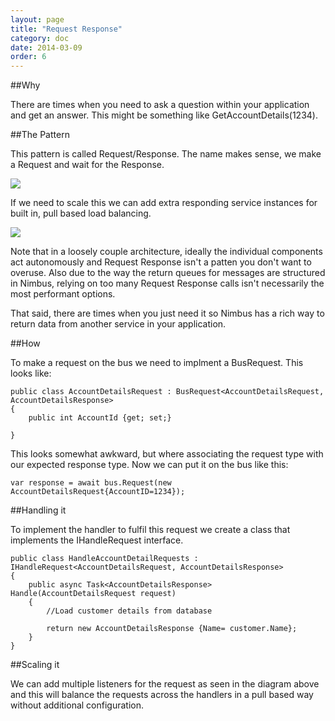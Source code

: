 ```yaml
---
layout: page
title: "Request Response"
category: doc
date: 2014-03-09
order: 6
---
```


##Why

There are times when you need to ask a question within your application and get an answer. This might be something like GetAccountDetails(1234). 


##The Pattern

This pattern is called Request/Response. The name makes sense, we make a Request and wait for the Response. 

![](../../images/RequestResponse.PNG)

If we need to scale this we can add extra responding service instances for built in, pull based load balancing.

![](../../images/RequestResponseScaled.PNG)


Note that in a loosely couple architecture, ideally the individual components act autonomously and Request Response isn't a patten you don't want to overuse. Also due to the way the return queues for messages are structured in Nimbus, relying on too many Request Response calls isn't necessarily the most performant options.

That said, there are times when you just need it so Nimbus has a rich way to return data from another service in your application.


##How

To make a request on the bus we need to implment a BusRequest. This looks like:

	public class AccountDetailsRequest : BusRequest<AccountDetailsRequest, AccountDetailsResponse>
	{
		public int AccountId {get; set;}
	
	}

This looks somewhat awkward, but where associating the request type with our expected response type. Now we can put it on the bus like this:

	var response = await bus.Request(new AccountDetailsRequest{AccountID=1234});



##Handling it

To implement the handler to fulfil this request we create a class that implements the IHandleRequest interface.

	public class HandleAccountDetailRequests : IHandleRequest<AccountDetailsRequest, AccountDetailsResponse>
	{
    	public async Task<AccountDetailsResponse> Handle(AccountDetailsRequest request)
        {
            //Load customer details from database

            return new AccountDetailsResponse {Name= customer.Name};
        }
	}


##Scaling it

We can add multiple listeners for the request as seen in the diagram above and this will balance the requests across the handlers in a pull based way without additional configuration.